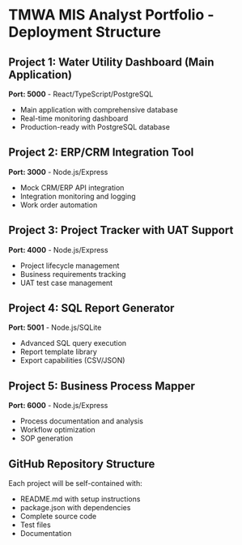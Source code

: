 # TMWA MIS Analyst Portfolio - Deployment Structure

## Project 1: Water Utility Dashboard (Main Application)
**Port: 5000** - React/TypeScript/PostgreSQL
- Main application with comprehensive database
- Real-time monitoring dashboard
- Production-ready with PostgreSQL database

## Project 2: ERP/CRM Integration Tool
**Port: 3000** - Node.js/Express
- Mock CRM/ERP API integration
- Integration monitoring and logging
- Work order automation

## Project 3: Project Tracker with UAT Support
**Port: 4000** - Node.js/Express
- Project lifecycle management
- Business requirements tracking
- UAT test case management

## Project 4: SQL Report Generator
**Port: 5001** - Node.js/SQLite
- Advanced SQL query execution
- Report template library
- Export capabilities (CSV/JSON)

## Project 5: Business Process Mapper
**Port: 6000** - Node.js/Express
- Process documentation and analysis
- Workflow optimization
- SOP generation

## GitHub Repository Structure
Each project will be self-contained with:
- README.md with setup instructions
- package.json with dependencies
- Complete source code
- Test files
- Documentation